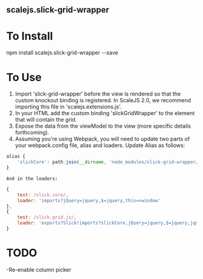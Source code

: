 ## scalejs.slick-grid-wrapper

# To Install 
npm install scalejs.slick-grid-wrapper --save

# To Use
1. Import 'slick-grid-wrapper' before the view is rendered so that the custom knockout binding is registered. In ScaleJS 2.0, we recommend importing this file in 'scalejs.extensions.js'.
2. In your HTML add the custom binding 'slickGridWrapper' to the element that will contain the grid.
3. Expose the data from the viewModel to the view (more specific details forthcoming).
4. Assuming you're using Webpack, you will need to update two parts of your webpack.config file, alias and loaders. Update Alias as follows:

```javascript
alias {
	'slickCore': path.join(__dirname, 'node_modules/slick-grid-wrapper/dist/utils/slick.core')
}
```
	And in the loaders:
```javascript
{
    test: /slick.core/,
    loader: 'imports?jQuery=jquery,$=jquery,this=>window'
},
{
    test: /slick.grid.js/,
    loader: 'exports?Slick!imports?slickCore,jQuery=jquery,$=jquery,jqm=jquery-mousewheel,this=>window'
}
```

# TODO
-Re-enable column picker

